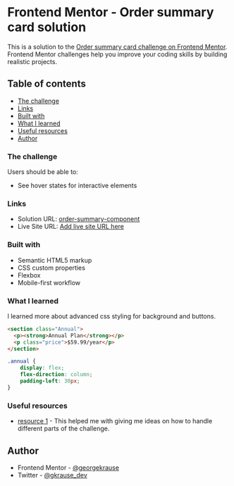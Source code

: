 # Frontend Mentor - Order summary card solution

This is a solution to the [Order summary card challenge on Frontend Mentor](https://www.frontendmentor.io/challenges/order-summary-component-QlPmajDUj). Frontend Mentor challenges help you improve your coding skills by building realistic projects. 

## Table of contents

  - [The challenge](#the-challenge)
  - [Links](#links)
  - [Built with](#built-with)
  - [What I learned](#what-i-learned)
  - [Useful resources](#useful-resources)
  - [Author](#author)

### The challenge

Users should be able to:

- See hover states for interactive elements

### Links

- Solution URL: [order-summary-component](https://github.com/georgekrause/order-summary-component)
- Live Site URL: [Add live site URL here](https://your-live-site-url.com)

### Built with

- Semantic HTML5 markup
- CSS custom properties
- Flexbox
- Mobile-first workflow

### What I learned

I learned more about advanced css styling for background and buttons.

```html
<section class="Annual">
  <p><strong>Annual Plan</strong></p>
  <p class="price">$59.99/year</p>
</section>
```
```css
.annual {
    display: flex;
    flex-direction: column;
    padding-left: 30px;
}
```

### Useful resources

- [resource 1](https://www.w3schools.com/html/default.asp) - This helped me with giving me ideas on how to handle different parts of the challenge.

## Author

- Frontend Mentor - [@georgekrause](https://www.frontendmentor.io/profile/georgekrause)
- Twitter - [@gkrause_dev](https://x.com/gkrause_dev)
